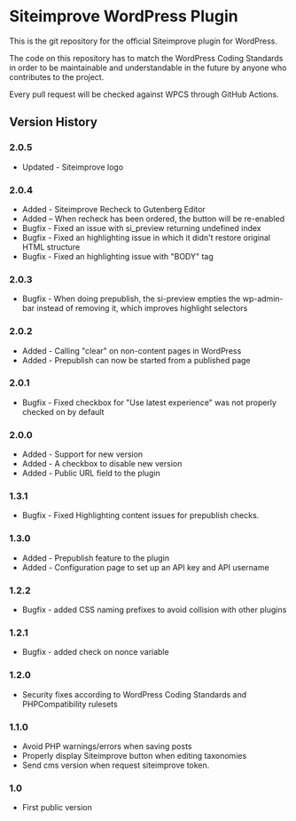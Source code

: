 # Siteimprove WordPress Plugin

This is the git repository for the official Siteimprove plugin for WordPress.

The code on this repository has to match the WordPress Coding Standards in order to be maintainable and understandable in the future by anyone who contributes to the project.

Every pull request will be checked against WPCS through GitHub Actions.

## Version History
### 2.0.5
* Updated - Siteimprove logo

### 2.0.4
* Added - Siteimprove Recheck to Gutenberg Editor
* Added – When recheck has been ordered, the button will be re-enabled
* Bugfix - Fixed an issue with si_preview returning undefined index
* Bugfix - Fixed an highlighting issue in which it didn't restore original HTML structure
* Bugfix - Fixed an highlighting issue with "BODY" tag

### 2.0.3
* Bugfix - When doing prepublish, the si-preview empties the wp-admin-bar instead of removing it, which improves highlight selectors

### 2.0.2
* Added - Calling "clear" on non-content pages in WordPress
* Added - Prepublish can now be started from a published page

### 2.0.1
* Bugfix - Fixed checkbox for "Use latest experience" was not properly checked on by default

### 2.0.0
* Added - Support for new version
* Added - A checkbox to disable new version
* Added - Public URL field to the plugin

### 1.3.1
* Bugfix - Fixed Highlighting content issues for prepublish checks.

### 1.3.0
* Added - Prepublish feature to the plugin
* Added - Configuration page to set up an API key and API username

### 1.2.2
* Bugfix - added CSS naming prefixes to avoid collision with other plugins

### 1.2.1
* Bugfix - added check on nonce variable

### 1.2.0
* Security fixes according to WordPress Coding Standards and PHPCompatibility rulesets

### 1.1.0
* Avoid PHP warnings/errors when saving posts
* Properly display Siteimprove button when editing taxonomies
* Send cms version when request siteimprove token.

### 1.0
* First public version
